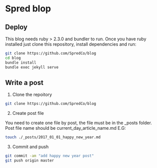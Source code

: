 # Spred blop

## Deploy
 This blog needs ruby > 2.3.0 and bundler to run. Once you have ruby installed just clone this repository, install dependencies and run:
 
 ```bash
git clone https://github.com/SpredCo/blog
cd blog
bundle install
bundle exec jekyll serve
 ```
## Write a post
1. Clone the repoitory

 ```bash
 git clone https://github.com/SpredCo/blog
```
2. Create post file

 You need to create one file by post, the file must be in the _posts folder. Post file name should be current_day_article_name.md
 E.G:
 ```bash
 touch ./_posts/2017_01_01_happy_new_year.md
 ```
3. Commit and push

 ```bash
 git commit -am "add happy new year post"
 git push origin master
 ```
